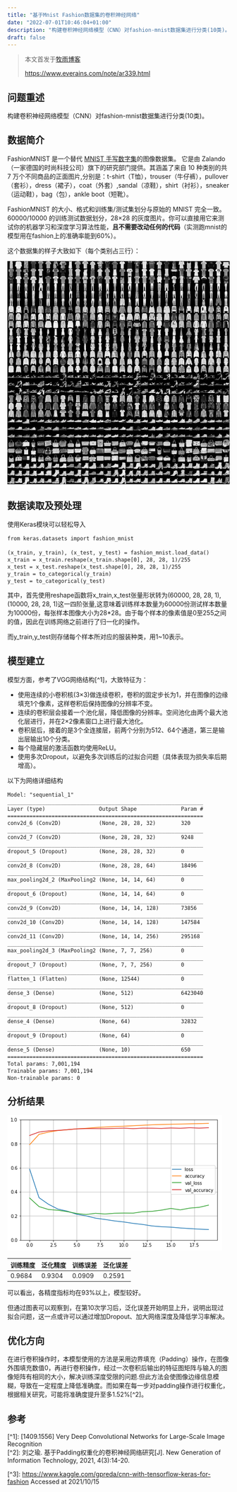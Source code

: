 ```yaml
---
title: "基于Mnist Fashion数据集的卷积神经网络"
date: "2022-07-01T10:46:04+01:00"
description: "构建卷积神经网络模型（CNN）对fashion-mnist数据集进行分类(10类)。"
draft: false
---
```



> 本文首发于[牧雨博客](https://www.everains.com/note/ar339.html)
> 
> https://www.everains.com/note/ar339.html

## 问题重述

构建卷积神经网络模型（CNN）对fashion-mnist数据集进行分类(10类)。

## 数据简介

FashionMNIST 是一个替代 [MNIST 手写数字集](https://link.zhihu.com/?target=http%3A//yann.lecun.com/exdb/mnist/)的图像数据集。 它是由 Zalando（一家德国的时尚科技公司）旗下的研究部门提供。其涵盖了来自 10 种类别的共 7 万个不同商品的正面图片,分别是：t-shirt（T恤），trouser（牛仔裤），pullover（套衫），dress（裙子），coat（外套）,sandal（凉鞋），shirt（衬衫），sneaker（运动鞋），bag（包），ankle boot（短靴）。

FashionMNIST 的大小、格式和训练集/测试集划分与原始的 MNIST 完全一致。60000/10000 的训练测试数据划分，28×28 的灰度图片。你可以直接用它来测试你的机器学习和深度学习算法性能，**且不需要改动任何的代码**（实测跑mnist的模型用在fashion上的准确率能到60%）。

这个数据集的样子大致如下（每个类别占三行）：

![preview](images/v2-2eef619bec492f9c054b22c8f0bafcc9_r.jpg)

## 数据读取及预处理

使用Keras模块可以轻松导入

```
from keras.datasets import fashion_mnist

(x_train, y_train), (x_test, y_test) = fashion_mnist.load_data()
x_train = x_train.reshape(x_train.shape[0], 28, 28, 1)/255
x_test = x_test.reshape(x_test.shape[0], 28, 28, 1)/255
y_train = to_categorical(y_train)
y_test = to_categorical(y_test)
```

其中，首先使用reshape函数将x\_train,x\_test张量形状转为(60000, 28, 28, 1),(10000, 28, 28, 1)这一四阶张量,这意味着训练样本数量为60000份测试样本数量为10000份，每张样本图像大小为28\*28。由于每个样本的像素值是0至255之间的值，因此在训练网络之前进行了归一化的操作。

而y\_train,y\_test则存储每个样本所对应的服装种类，用1~10表示。

## 模型建立

模型方面，参考了VGG网络结构\[^1\]，大致特征为：

-   使用连续的小卷积核(3×3)做连续卷积，卷积的固定步长为1，并在图像的边缘填充1个像素，这样卷积后保持图像的分辨率不变。
-   连续的卷积层会接着一个池化层，降低图像的分辨率。空间池化由两个最大池化层进行，并在2×2像素窗口上进行最大池化。
-   卷积层后，接着的是3个全连接层，前两个分别为512、64个通道，第三是输出层输出10个分类。
-   每个隐藏层的激活函数均使用ReLU。
-   使用多次Dropout，以避免多次训练后的过拟合问题（具体表现为损失率后期增高）。

以下为网络详细结构

```
Model: "sequential_1"
______________________________________________________________
Layer (type)                 Output Shape              Param #   
==============================================================
conv2d_6 (Conv2D)            (None, 28, 28, 32)        320       
______________________________________________________________
conv2d_7 (Conv2D)            (None, 28, 28, 32)        9248      
______________________________________________________________
dropout_5 (Dropout)          (None, 28, 28, 32)        0         
______________________________________________________________
conv2d_8 (Conv2D)            (None, 28, 28, 64)        18496     
______________________________________________________________
max_pooling2d_2 (MaxPooling2 (None, 14, 14, 64)        0         
______________________________________________________________
dropout_6 (Dropout)          (None, 14, 14, 64)        0         
______________________________________________________________
conv2d_9 (Conv2D)            (None, 14, 14, 128)       73856     
______________________________________________________________
conv2d_10 (Conv2D)           (None, 14, 14, 128)       147584    
______________________________________________________________
conv2d_11 (Conv2D)           (None, 14, 14, 256)       295168    
______________________________________________________________
max_pooling2d_3 (MaxPooling2 (None, 7, 7, 256)         0         
______________________________________________________________
dropout_7 (Dropout)          (None, 7, 7, 256)         0         
______________________________________________________________
flatten_1 (Flatten)          (None, 12544)             0         
______________________________________________________________
dense_3 (Dense)              (None, 512)               6423040   
______________________________________________________________
dropout_8 (Dropout)          (None, 512)               0         
______________________________________________________________
dense_4 (Dense)              (None, 64)                32832     
______________________________________________________________
dropout_9 (Dropout)          (None, 64)                0         
______________________________________________________________
dense_5 (Dense)              (None, 10)                650       
==============================================================
Total params: 7,001,194
Trainable params: 7,001,194
Non-trainable params: 0
```

## 分析结果

![下载](images/05410b49d6d1245c14e7d0ff4611091f.png)

| 训练精度 | 泛化精度 | 训练误差 | 泛化误差 |
| --- | --- | --- | --- |
| 0.9684 | 0.9304 | 0.0909 | 0.2591 |

可以看出，各精度指标均在93%以上，模型较好。

但通过图表可以观察到，在第10次学习后，泛化误差开始明显上升，说明出现过拟合问题，这一点或许可以通过增加Dropout、加大网络深度及降低学习率解决。

## 优化方向

在进行卷积操作时，本模型使用的方法是采用边界填充（Padding）操作，在图像外围填充数值0，再进行卷积操作，经过一次卷积后输出的特征图矩阵与输入的图像矩阵有相同的大小，解决训练深度受限的问题.但此方法会使图像边缘信息模糊，导致在一定程度上降低准确度。而如果在每一步对padding操作进行权重化，根据相关研究，可能将准确度提升至多1.52%\[^2\]。

## 参考

\[^1\]: \[1409.1556\] Very Deep Convolutional Networks for Large-Scale Image Recognition  
\[^2\]: 刘之瑜. 基于Padding权重化的卷积神经网络研究\[J\]. New Generation of Information Technology, 2021, 4(3):14-20.

\[^3\]: https://www.kaggle.com/gpreda/cnn-with-tensorflow-keras-for-fashion Accessed at 2021/10/15